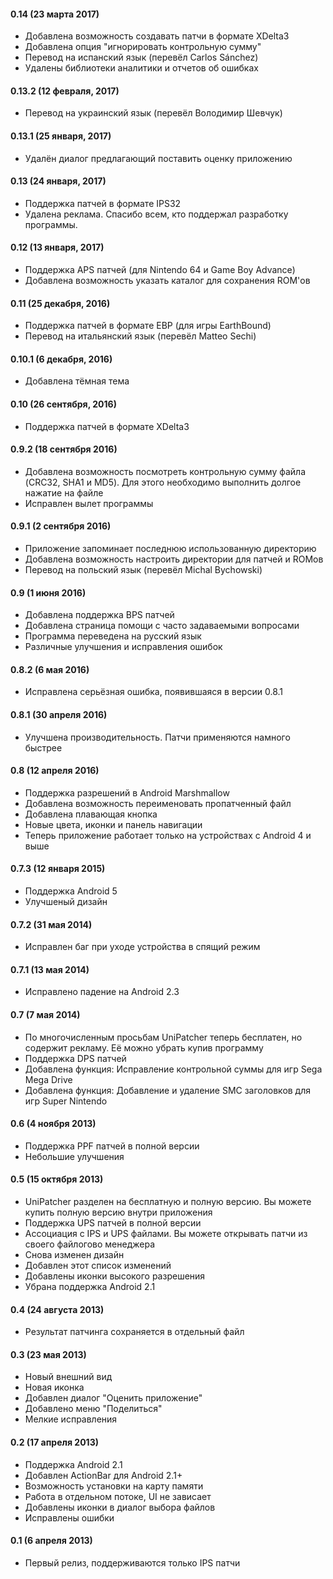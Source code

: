 #### 0.14 (23 марта 2017)

- Добавлена возможность создавать патчи в формате XDelta3
- Добавлена опция "игнорировать контрольную сумму"
- Перевод на испанский язык (перевёл Carlos Sánchez)
- Удалены библиотеки аналитики и отчетов об ошибках

#### 0.13.2 (12 февраля, 2017)

- Перевод на украинский язык (перевёл Володимир Шевчук)

#### 0.13.1 (25 января, 2017)

- Удалён диалог предлагающий поставить оценку приложению

#### 0.13 (24 января, 2017)

- Поддержка патчей в формате IPS32
- Удалена реклама. Спасибо всем, кто поддержал разработку программы.

#### 0.12 (13 января, 2017)

- Поддержка APS патчей (для Nintendo 64 и Game Boy Advance)
- Добавлена возможность указать каталог для сохранения ROM'ов

#### 0.11 (25 декабря, 2016)

- Поддержка патчей в формате EBP (для игры EarthBound)
- Перевод на итальянский язык (перевёл Matteo Sechi)

#### 0.10.1 (6 декабря, 2016)

- Добавлена тёмная тема

#### 0.10 (26 сентября, 2016)

- Поддержка патчей в формате XDelta3

#### 0.9.2 (18 сентября 2016)

- Добавлена возможность посмотреть контрольную сумму файла (CRC32, SHA1 и MD5). Для этого необходимо выполнить долгое нажатие на файле
- Исправлен вылет программы

#### 0.9.1 (2 сентября 2016)

- Приложение запоминает последнюю использованную директорию
- Добавлена возможность настроить директории для патчей и ROMов
- Перевод на польский язык (перевёл Michal Bychowski)

#### 0.9 (1 июня 2016)

- Добавлена поддержка BPS патчей
- Добавлена страница помощи с часто задаваемыми вопросами
- Программа переведена на русский язык
- Различные улучшения и исправления ошибок

#### 0.8.2 (6 мая 2016)

- Исправлена серьёзная ошибка, появившаяся в версии 0.8.1

#### 0.8.1 (30 апреля 2016)

- Улучшена производительность. Патчи применяются намного быстрее

#### 0.8 (12 апреля 2016)

- Поддержка разрешений в Android Marshmallow
- Добавлена возможность переименовать пропатченный файл
- Добавлена плавающая кнопка
- Новые цвета, иконки и панель навигации
- Теперь приложение работает только на устройствах с Android 4 и выше

#### 0.7.3 (12 января 2015)

- Поддержка Android 5
- Улучшеный дизайн

#### 0.7.2 (31 мая 2014)

- Исправлен баг при уходе устройства в спящий режим

#### 0.7.1 (13 мая 2014)

- Исправлено падение на Android 2.3

#### 0.7 (7 мая 2014)

- По многочисленным просьбам UniPatcher теперь бесплатен, но содержит рекламу. Её можно убрать купив программу
- Поддержка DPS патчей
- Добавлена функция: Исправление контрольной суммы для игр Sega Mega Drive
- Добавлена функция: Добавление и удаление SMC заголовков для игр Super Nintendo

#### 0.6 (4 ноября 2013)

- Поддержка PPF патчей в полной версии
- Небольшие улучшения

#### 0.5 (15 октября 2013)

- UniPatcher разделен на бесплатную и полную версию. Вы можете купить полную версию внутри приложения
- Поддержка UPS патчей в полной версии
- Ассоциация с IPS и UPS файлами. Вы можете открывать патчи из своего файлогово менеджера
- Снова изменен дизайн
- Добавлен этот список изменений
- Добавлены иконки высокого разрешения
- Убрана поддержка Android 2.1

#### 0.4 (24 августа 2013)

- Результат патчинга сохраняется в отдельный файл

#### 0.3 (23 мая 2013)

- Новый внешний вид
- Новая иконка
- Добавлен диалог "Оценить приложение"
- Добавлено меню "Поделиться"
- Мелкие исправления

#### 0.2 (17 апреля 2013)

- Поддержка Android 2.1
- Добавлен ActionBar для Android 2.1+
- Возможность установки на карту памяти
- Работа в отдельном потоке, UI не зависает
- Добавлены иконки в диалог выбора файлов
- Исправлены ошибки

#### 0.1 (6 апреля 2013)

- Первый релиз, поддерживаются только IPS патчи
